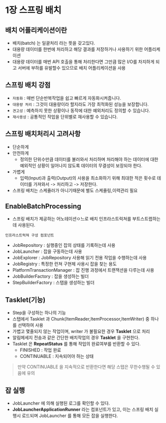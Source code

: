 # 1장 스프링 배치

## 배치 어플리케이션이란
- 배치(batch) 는 일괄처리 라는 뜻을 갖고있다.
- 대용량 데이터를 한번에 처리하고 해당 결과를 저장하거나 사용하기 위한 어플리케이션
- 대용량 데이터를 매번 API 호출을 통해 처리한다면 그만큼 많은 I/O를 차지하게 되고 서버에 부하를 유발할수 있으므로 배치 어플리케이션을 사용

## 스프링 배치 강점
- `자동화` : 매번 단순반복작업을 쉽고 빠르게 자동화시켜줍니다.
- `대용량 처리` : 그것이 대용량이라 할지라도 가장 최적화된 성능을 보장합니다.
- `견고성` : 예측하지 못한 상황이나 동작에 대한 예외처리도 정의할 수 있습니다.
- `재사용성` : 공통적인 작업을 단위별로 재사용할 수 있습니다.

## 스프링 배치처리시 고려사항
- 단순하게
- 안전하게
    - 정의한 단위수만큼 데이터를 불러와서 처리하며
      처리해야 하는 데이터에 대한 예외적인 상황이 일어나지 않도록 데이터의 무결성이 보장되야 한다.
- 가볍게
    - 입력(Input)과 출력(Output)의 사용을 최소화하기 위해 최대한 적은 횟수로 데이터를 가져와서 -> 처리하고 -> 저장한다.
- 스프링 배치는 스케쥴러가 아니기때문에 별도 스케쥴링,이력관리 필요

## EnableBatchProcessing
- 스프링 배치가 제공하는 어노테이션ㅇ느로 배치 인프라스트럭쳐를 부트스트랩하는데 사용된다.

`인프라스트럭쳐 구성 컴포넌트`
- JobRepository : 실행중인 잡의 상태를 기록하는데 사용
- JobLauncher : 잡을 구동하는데 사용
- JobExplorer : JobRepository 사용해 읽기 전용 작업을 수행하는데 사용
- JobRegistry : 특정한 런쳐 구현체 사용시 잡을 찾는 용도
- PlatformTransactionManager : 잡 진행 과정에서 트랜잭션을 다루는데 사용
- JobBuilderFactory : 잡을 생성하는 빌더
- StepBuilderFactory : 스탭을 생성하는 빌더

## Tasklet(기능)
- Step을 구성하는 하나의 기능
- 스탭에서 Tasklet 과 Chunk(ItemReader,ItemProcessor,ItemWriter) 중 하나를 선택하여 사용
- 가볍고 몇줄되지 않는 작업이며, writer 가 불필요한 경우  **Tasklet** 으로 처리
- 알림메세지 전송과 같은 간단한 배치작업의 경우 **Tasklet** 을 구현한다.
- Tasklet 은 **RepeatStatus** 를 통해 작업의 완료여부를 반환할 수 있다.
  - FINISHED : 작업 완료
  - CONTINUABLE : 지속되어야 하는 상태

> 만약 CONTINUABLE 을 지속적으로 반환한다면 해당 스탭은 무한수행될 수 있음에 유의

## 잡 실행
- JobLauncher 에 의해 실행된 로그를 확인할 수 있다.
- **JobLauncherApplicationRunner** 라는 컴포넌트가 있고, 이는 스프링 배치 실행시 로드되며 JobLauncher 를 통해 모든 잡을 실행한다.

